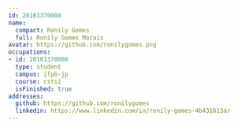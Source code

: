 ```yaml
---
id: 20161370008
name:
  compact: Ronily Gomes
  full: Ronily Gomes Morais
avatar: https://github.com/ronilygomes.png
occupations:
- id: 20161370008
  type: student
  campus: ifpb-jp
  course: cstsi
  isFinished: true
addresses:
  github: https://github.com/ronilygomes
  linkedin: https://www.linkedin.com/in/ronily-gomes-4b431613a/
---
```

